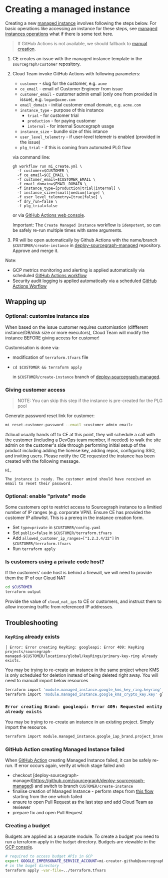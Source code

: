 # Creating a managed instance

Creating a new [managed instance](./index.md) involves following the steps below.
For basic operations like accessing an instance for these steps, see [managed instances operations](../operations.md) what if there is some text here.

> If GitHub Actions is not available, we should fallback to [manual creation](#gitHub-action-creating-managed-instance-failed).

1. CE creates an issue with the managed instance template in the `sourcegraph/customer` repository.
1. Cloud Team invoke GitHub Actions with following parameters:

   - `customer` - slug for the customer, e.g. `acme`
   - `ce_email` - email of Customer Engineer from issue
   - `customer_email` - customer admin email (only one from provided in issue), e.g. `logan@acme.com`
   - `email_domain` - initial customer email domain, e.g. `acme.com`
   - `instance_type` - purpose of this instance
     - `trial` - for customer trial
     - `production` - for paying customer
     - `internal` - for internal Sourcegraph usage
   - `instance_size` - bundle size of this intance
   - `user_level_telemetry` - if user-level telemetr is enabled (provided in the issue)
   - `plg_trial` - if this is coming from automated PLG flow

   via command line:

   ```
   gh workflow run mi_create.yml \
     -f customer=$CUSTOMER \
     -f ce_email=$CE_EMAIL \
     -f customer_email=$CUSTOMER_EMAIL \
     -f email_domain=$EMAIL_DOMAIN \
     -f instance_type=[production|trial|internal] \
     -f instance_size=[small|medium|large] \
     -f user_level_telemetry=[true|false] \
     -f dry_run=false \
     -f plg_trial=false
   ```

   or via [GitHub Actions web console](https://github.com/sourcegraph/deploy-sourcegraph-managed/actions/workflows/mi_create.yml).

   Important: The `Create Managed Instance` workflow is `idempotent`, so can be safely re-run multiple times with same arguments.

1. PR will be open automatically by Github Actions with the name/branch `$CUSTOMER/create-instance` in [deploy-sourcegraph-managed](https://github.com/sourcegraph/deploy-sourcegraph-managed/pulls) repository. Approve and merge it.

Note:

- GCP metrics monitoring and alerting is applied automatically via scheduled [GitHub Actions workflow](https://github.com/sourcegraph/deploy-sourcegraph-managed/actions/workflows/apply_monitoring.yml)
- Security audit logging is applied automatically via a scheduled [GitHub Actions Worflow](https://github.com/sourcegraph/infrastructure/blob/main/.github/workflows/apply_mi_security_logging.yml)

## Wrapping up

### Optional: customise instance size

When based on the issue customer requires customisation (diffferent instance/DB/disk size or more executors), Cloud Team will modify the instance BEFORE giving access for customer!

Customisation is done via:

- modification of `terraform.tfvars` file
- `cd $CUSTOMER && terraform apply`

  in `$CUSTOMER/create-instance` branch of [deploy-sourcegraph-managed](https://github.com/sourcegraph/deploy-sourcegraph-managed).

### Giving customer access

> NOTE: You can skip this step if the instance is pre-created for the PLG pool

Generate password reset link for customer:

```bash
mi reset-customer-password --email <customer admin email>
```

#cloud usually hands off to CE at this point, they will schedule a call with the customer (including a DevOps team member, if needed) to walk the site admin on the customer's side through performing initial setup of the product including adding the license key, adding repos, configuring SSO, and inviting users. Please notify the CE requested the instance has been created with the following message.

```
Hi,

The instance is ready. The customer amind should have received an email to reset their password.
```

### Optional: enable "private" mode 

Some customers opt to restrict access to Sourcegraph instance to a limitied number of IP ranges (e.g. corporate VPN). Ensure CE has provided the customer IP allowlist. This is a prereq in the instance creation form.

- Set `type=private` in `$CUSTOMER/config.yaml`
- Set `public=false` in `$CUSTOMER/terraform.tfvars`
- Add `allowed_customer_ip_ranges=["1.2.3.4/32"]` in `$CUSTOMER/terraform.tfvars`
- Run `terraform apply`

### Is customers using a private code host?

If the customers' code host is behind a firewall, we will need to provide them the IP of our Cloud NAT

```sh
cd $CUSTOMER
terraform output
```

Provide the value of `cloud_nat_ips` to CE or customers, and instruct them to allow incoming traffic from referenced IP addresses.

## Troubleshooting

### `KeyRing` already exists

```
│ Error: Error creating KeyRing: googleapi: Error 409: KeyRing projects/sourcegraph-managed-$CUSTOMER/locations/global/keyRings/primary-key-ring already exists.
```

You may be trying to re-create an instance in the same project where KMS is only scheduled for deletion instead of being deleted right away. You will need to manuall import below resources

```sh
terraform import 'module.managed_instance.google_kms_key_ring.keyring' projects/sourcegraph-managed-$COMPANY/locations/global/keyRings/primary-key-ring
terraform import 'module.managed_instance.google_kms_crypto_key.key' global/primary-key-ring/primary-key
```

### `Error creating Brand: googleapi: Error 409: Requested entity already exists`

You may be trying to re-create an instance in an existing project. Simply import the resource.

```sh
terraform import module.managed_instance.google_iap_brand.project_brand $(gcloud alpha iap oauth-brands list --project $PROJECT_ID --format json | jq -r '.[0].name')
```

### GitHub Action creating Managed Instance failed

When [GitHub Action](https://github.com/sourcegraph/deploy-sourcegraph-managed/actions/workflows/mi_create.yml) creating Managed Instance failed, it can be safely re-run. If error occurs again, verify at which stage failed and:

- checkout [deploy-sourcegraph-managed]https://github.com/sourcegraph/deploy-sourcegraph-managed) and switch to branch `CUSTOMER/create-instance`
- finalise creation of Managed Instance - perform steps from [this flow](https://github.com/sourcegraph/deploy-sourcegraph-managed/blob/main/.github/workflows/mi_create.yml) starting from the one which failed
- ensure to open Pull Request as the last step and add Cloud Team as reviewer
- prepare fix and open Pull Request

### Creating a budget

Budgets are applied as a separate module.
To create a budget you need to run a terraform apply in the `budget` directory.
Budgets are viewable in the [GCP console](https://console.cloud.google.com/billing/budgets).

```sh
# required to access budget APIs in GCP
export GOOGLE_IMPERSONATE_SERVICE_ACCOUNT=mi-creator-github@sourcegraph-secrets.iam.gserviceaccount.com
# in the buget directory
terraform apply -var-file=../terraform.tfvars
```
